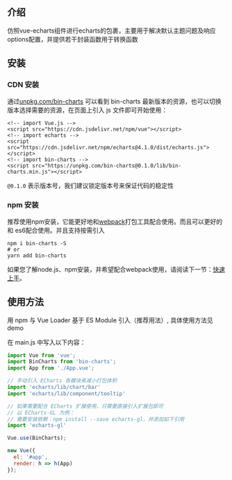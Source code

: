 ## 介绍

仿照vue-echarts组件进行echarts的包裹，主要用于解决默认主题问题及响应options配置，并提供若干封装函数用于转换函数

## 安装

### CDN 安装

通过[unpkg.com/bin-charts](https://unpkg.com/bin-charts/) 可以看到 bin-charts
最新版本的资源，也可以切换版本选择需要的资源，在页面上引入 js 文件即可开始使用：

```
<!-- import Vue.js -->
<script src="https://cdn.jsdelivr.net/npm/vue"></script>
<!-- import echarts -->
<script src="https://cdn.jsdelivr.net/npm/echarts@4.1.0/dist/echarts.js"></script>
<!-- import bin-charts -->
<script src="https://unpkg.com/bin-charts@0.1.0/lib/bin-charts.min.js"></script>
```
    
`@0.1.0` 表示版本号，我们建议锁定版本号来保证代码的稳定性

### npm 安装

推荐使用npm安装，它能更好地和[webpack](https://webpack.js.org/)打包工具配合使用。而且可以更好的和
es6配合使用。并且支持按需引入

```shell
npm i bin-charts -S
# or 
yarn add bin-charts
```

如果您了解node.js、npm安装，并希望配合webpack使用，请阅读下一节：[快速上手](/#/start)。

## 使用方法

用 npm 与 Vue Loader 基于 ES Module 引入（推荐用法）, 具体使用方法见 demo

在 main.js 中写入以下内容：

```javascript
import Vue from 'vue';
import BinCharts from 'bin-charts';
import App from './App.vue';

// 手动引入 ECharts 各模块来减小打包体积
import 'echarts/lib/chart/bar'
import 'echarts/lib/component/tooltip'

// 如果需要配合 ECharts 扩展使用，只需要直接引入扩展包即可
// 以 ECharts-GL 为例：
// 需要安装依赖：npm install --save echarts-gl，并添加如下引用
import 'echarts-gl'

Vue.use(BinCharts);

new Vue({
  el: '#app',
  render: h => h(App)
});
```


